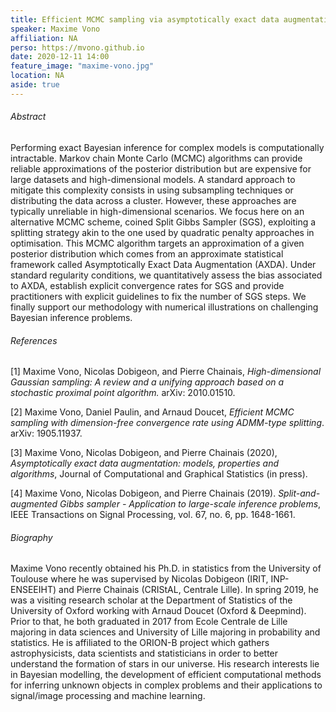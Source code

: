 ```yaml
---
title: Efficient MCMC sampling via asymptotically exact data augmentation
speaker: Maxime Vono
affiliation: NA 
perso: https://mvono.github.io
date: 2020-12-11 14:00
feature_image: "maxime-vono.jpg"
location: NA
aside: true
---
```


###### Abstract
Performing exact Bayesian inference for complex models is computationally intractable. Markov chain Monte Carlo (MCMC) algorithms can provide reliable approximations of the posterior distribution but are expensive for large datasets and high-dimensional models. A standard approach to mitigate this complexity consists in using subsampling techniques or distributing the data across a cluster. However, these approaches are typically unreliable in high-dimensional scenarios. We focus here on an alternative MCMC scheme, coined Split Gibbs Sampler (SGS), exploiting a splitting strategy akin to the one used by quadratic penalty approaches in optimisation. This MCMC algorithm targets an approximation of a given posterior distribution which comes from an approximate statistical framework called Asymptotically Exact Data Augmentation (AXDA). Under standard regularity conditions, we quantitatively assess the bias associated to AXDA, establish explicit convergence rates for SGS and provide practitioners with explicit guidelines to fix the number of SGS steps. We finally support our methodology with numerical illustrations on challenging Bayesian inference problems.

###### References 
[1] Maxime Vono, Nicolas Dobigeon, and Pierre Chainais, *High-dimensional Gaussian sampling: A review and a unifying approach based on a stochastic proximal point algorithm.* arXiv: 2010.01510.

[2] Maxime Vono, Daniel Paulin, and Arnaud Doucet, *Efficient MCMC sampling with dimension-free convergence rate using ADMM-type splitting*. arXiv: 1905.11937.

[3] Maxime Vono, Nicolas Dobigeon, and Pierre Chainais (2020), *Asymptotically exact data augmentation: models, properties and algorithms*, Journal of Computational and Graphical Statistics (in press).

[4] Maxime Vono, Nicolas Dobigeon, and Pierre Chainais (2019). *Split-and-augmented Gibbs sampler - Application to large-scale inference problems*, IEEE Transactions on Signal Processing, vol. 67, no. 6, pp. 1648-1661.

###### Biography
Maxime Vono recently obtained his Ph.D. in statistics from the University of Toulouse where he was supervised by Nicolas Dobigeon (IRIT, INP-ENSEEIHT) and Pierre Chainais (CRIStAL, Centrale Lille). In spring 2019, he was a visiting research scholar at the Department of Statistics of the University of Oxford working with Arnaud Doucet (Oxford & Deepmind). Prior to that, he both graduated in 2017 from Ecole Centrale de Lille majoring in data sciences and University of Lille majoring in probability and statistics. He is affiliated to the ORION-B project which gathers astrophysicists, data scientists and statisticians in order to better understand the formation of stars in our universe. His research interests lie in Bayesian modelling, the development of efficient computational methods for inferring unknown objects in complex problems and their applications to signal/image processing and machine learning.
